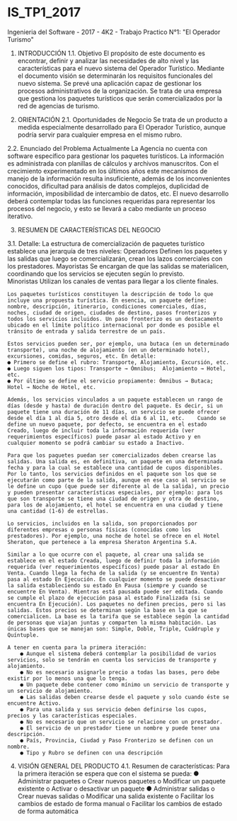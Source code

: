 # IS_TP1_2017
Ingenieria del Software - 2017 - 4K2 - Trabajo Practico N°1: "El Operador Turismo"

1. INTRODUCCIÓN 
1.1. Objetivo 
    El propósito de este documento es encontrar, definir y analizar las necesidades de alto nivel y las características para el nuevo sistema del Operador Turístico. Mediante el documento visión se determinarán los requisitos funcionales del nuevo sistema. Se prevé una aplicación capaz de gestionar los procesos administrativos de la organización. Se trata de una empresa que gestiona los paquetes turísticos que serán comercializados por la red de agencias de turismo.

2. ORIENTACIÓN 
2.1. Oportunidades de Negocio 
    Se trata de un producto a medida especialmente desarrollado para El Operador Turístico, aunque podría servir para cualquier empresa en el mismo rubro.

2.2. Enunciado del Problema
    Actualmente La Agencia no cuenta con software específico para gestionar los paquetes turísticos. La información es administrada con planillas de cálculos y archivos manuscritos. Con el crecimiento experimentado en los últimos años este mecanismos de manejo de la información resulta insuficiente, además de los inconvenientes conocidos, dificultad para análisis de datos complejos, duplicidad de información, imposibilidad de intercambio de datos, etc. El nuevo desarrollo deberá contemplar todas las funciones requeridas para representar los procesos del negocio, y esto se llevará a cabo mediante un proceso iterativo. 
 
 
3. RESUMEN DE CARACTERÍSTICAS DEL NEGOCIO 
 
3.1. Detalle:
    La estructura de comercialización de paquetes turístico establece una jerarquía de tres niveles: 
          Operadores Definen los paquetes y las salidas que luego se comercializarán, crean los lazos comerciales con los prestadores.
          Mayoristas Se encargan de que las salidas se materialicen, coordinando que los servicios se ejecuten según lo previsto.    
          Minoristas Utilizan los canales de ventas para llegar a los cliente finales.
          
    Los paquetes turísticos constituyen la descripción de todo lo que incluye una propuesta turística. En esencia, un paquete define: nombre, descripción, itinerario, condiciones comerciales, días, noches, ciudad de origen, ciudades de destino, pasos fronterizos y todos los servicios incluidos. Un paso fronterizo es un destacamento ubicado en el límite político internacional por donde es posible el tránsito de entrada y salida terrestre de un país.
    
    Estos servicios pueden ser, por ejemplo, una butaca (en un determinado transporte), una noche de alojamiento (en un determinado hotel), excursiones, comidas, seguros, etc. En detalle:
    ● Primero se define el rubro: Transporte, Alojamiento, Excursión, etc.
    ● Luego siguen los tipos: Transporte → Ómnibus;  Alojamiento → Hotel, etc.
    ● Por último se define el servicio propiamente: Ómnibus → Butaca; Hotel → Noche de Hotel, etc. 
 
    Además, los servicios vinculados a un paquete establecen un rango de días (desde y hasta) de duración dentro del paquete. Es decir, si un paquete tiene una duración de 11 días, un servicio se puede ofrecer desde el día 1 al día 5, otro desde el día 6 al 11, etc.    Cuando se define un nuevo paquete, por defecto, se encuentra en el estado Creado, luego de incluir toda la información requerida (ver requerimientos específicos) puede pasar al estado Activo y en cualquier momento se podrá cambiar su estado a Inactivo.  
 
    Para que los paquetes puedan ser comercializados deben crearse las salidas. Una salida es, en definitiva, un paquete en una determinada fecha y para la cual se establece una cantidad de cupos disponibles. Por lo tanto, los servicios definidos en el paquete son los que se ejecutarán como parte de la salida, aunque en ese caso al servicio se le define un cupo (que puede ser diferente al de la salida), un precio y pueden presentar características especiales, por ejemplo: para los que son transporte se tiene una ciudad de origen y otra de destino, para los de alojamiento, el hotel se encuentra en una ciudad y tiene una cantidad (1-6) de estrellas. 
 
    Lo servicios, incluidos en la salida, son proporcionados por diferentes empresas o personas físicas (conocidas como los prestadores). Por ejemplo, una noche de hotel se ofrece en el Hotel Sheraton, que pertenece a la empresa Sheraton Argentina S.A.  
 
    Similar a lo que ocurre con el paquete, al crear una salida se establece en el estado Creada, luego de definir toda la información requerida (ver requerimientos específicos) puede pasar al estado En Venta. Cuando llega la fecha de la salida (y se encuentre En Venta) pasa al estado En Ejecución. En cualquier momento se puede desactivar la salida estableciendo su estado En Pausa (siempre y cuando se encuentre En Venta). Mientras está pausada puede ser editada. Cuando se cumple el plazo de ejecución pasa al estado Finalizada (si se encuentra En Ejecución). Los paquetes no definen precios, pero si las salidas. Estos precios se determinan según la base en la que se comercialicen. La base es la tarifa que se establece según la cantidad de personas que viajan juntas y comparten la misma habitación. Las únicas bases que se manejan son: Simple, Doble, Triple, Cuádruple y Quíntuple. 
 
    A tener en cuenta para la primera iteración: 
        ● Aunque el sistema deberá contemplar la posibilidad de varios servicios, solo se tendrán en cuenta los servicios de transporte y alojamiento.
        ● No es necesario asignarle precio a todas las bases, pero debe existir por lo menos una que lo tenga.
        ● Un paquete debe contener como mínimo un servicio de transporte y un servicio de alojamiento.
        ● Las salidas deben crearse desde el paquete y solo cuando éste se encuentre Activo.
        ● Para una salida y sus servicio deben definirse los cupos, precios y las características especiales.
        ● No es necesario que un servicio se relacione con un prestador.
        ● El servicio de un prestador tiene un nombre y puede tener una descripción.
        ● País, Provincia, Ciudad y Paso Fronterizo se definen con un nombre.
        ● Tipo y Rubro se definen con una descripción 
 
4. VISIÓN GENERAL DEL PRODUCTO 
4.1. Resumen de características: 
    Para la primera iteración se espera que con el sistema se pueda: 
        ● Administrar paquetes o Crear nuevos paquetes o Modificar un paquete existente o Activar o desactivar un paquete 
        ● Administrar salidas o Crear nuevas salidas o Modificar una salida existente o Facilitar los cambios de estado de forma manual o Facilitar los cambios de estado de forma automática
